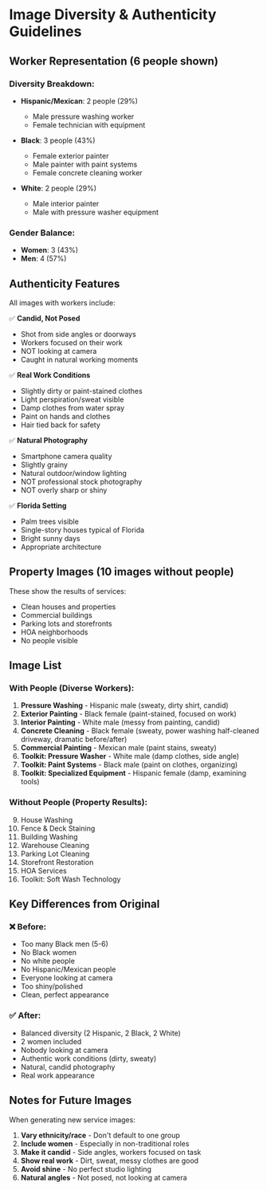 # Image Diversity & Authenticity Guidelines

## Worker Representation (6 people shown)

### Diversity Breakdown:
- **Hispanic/Mexican**: 2 people (29%)
  - Male pressure washing worker
  - Female technician with equipment
  
- **Black**: 3 people (43%)
  - Female exterior painter
  - Male painter with paint systems
  - Female concrete cleaning worker
  
- **White**: 2 people (29%)
  - Male interior painter
  - Male with pressure washer equipment

### Gender Balance:
- **Women**: 3 (43%)
- **Men**: 4 (57%)

## Authenticity Features

All images with workers include:

✅ **Candid, Not Posed**
- Shot from side angles or doorways
- Workers focused on their work
- NOT looking at camera
- Caught in natural working moments

✅ **Real Work Conditions**
- Slightly dirty or paint-stained clothes
- Light perspiration/sweat visible
- Damp clothes from water spray
- Paint on hands and clothes
- Hair tied back for safety

✅ **Natural Photography**
- Smartphone camera quality
- Slightly grainy
- Natural outdoor/window lighting
- NOT professional stock photography
- NOT overly sharp or shiny

✅ **Florida Setting**
- Palm trees visible
- Single-story houses typical of Florida
- Bright sunny days
- Appropriate architecture

## Property Images (10 images without people)

These show the results of services:
- Clean houses and properties
- Commercial buildings
- Parking lots and storefronts
- HOA neighborhoods
- No people visible

## Image List

### With People (Diverse Workers):
1. **Pressure Washing** - Hispanic male (sweaty, dirty shirt, candid)
2. **Exterior Painting** - Black female (paint-stained, focused on work)
3. **Interior Painting** - White male (messy from painting, candid)
4. **Concrete Cleaning** - Black female (sweaty, power washing half-cleaned driveway, dramatic before/after)
5. **Commercial Painting** - Mexican male (paint stains, sweaty)
6. **Toolkit: Pressure Washer** - White male (damp clothes, side angle)
7. **Toolkit: Paint Systems** - Black male (paint on clothes, organizing)
8. **Toolkit: Specialized Equipment** - Hispanic female (damp, examining tools)

### Without People (Property Results):
9. House Washing
10. Fence & Deck Staining
11. Building Washing
12. Warehouse Cleaning
13. Parking Lot Cleaning
14. Storefront Restoration
15. HOA Services
16. Toolkit: Soft Wash Technology

## Key Differences from Original

### ❌ Before:
- Too many Black men (5-6)
- No Black women
- No white people
- No Hispanic/Mexican people
- Everyone looking at camera
- Too shiny/polished
- Clean, perfect appearance

### ✅ After:
- Balanced diversity (2 Hispanic, 2 Black, 2 White)
- 2 women included
- Nobody looking at camera
- Authentic work conditions (dirty, sweaty)
- Natural, candid photography
- Real work appearance

## Notes for Future Images

When generating new service images:

1. **Vary ethnicity/race** - Don't default to one group
2. **Include women** - Especially in non-traditional roles
3. **Make it candid** - Side angles, workers focused on task
4. **Show real work** - Dirt, sweat, messy clothes are good
5. **Avoid shine** - No perfect studio lighting
6. **Natural angles** - Not posed, not looking at camera


